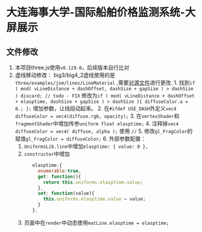 # 大连海事大学-国际船舶价格监测系统-大屏展示

## 文件修改

1. 本项目three.js使用`v0.129.0`，后续版本自行比对
  1. 虚线移动修改： big3/big4_2虚线使用的是`three/examples/jsm/lines/LineMaterial`
     ,需要[对源文件](node_modules/three/examples/jsm/lines/LineMaterial.js)进行更改.
    1. 找到`if ( mod( vLineDistance + dashOffset, dashSize + gapSize ) > dashSize ) discard; // todo - FIX`
       修改为`if ( mod( vLineDistance + dashOffset + elasptime, dashSize + gapSize ) > dashSize ){ diffuseColor.a = 0.; };`
       增加参数，让线段动起来。
    2. 在`#ifdef USE_DASH`外定义`vec4 diffuseColor = vec4(diffuse.rgb, opacity);`
    3. 在`vertexShader`和`fragmentShader`中增加传参`uniform float elasptime;`
    4. 注释掉`vec4 diffuseColor = vec4( diffuse, alpha );` 使用 `//`
    5. 修改`gl_FragColor`的赋值`gl_FragColor = diffuseColor;`
    6. 外部参数配置：
      1. `UniformsLib.line`中增加`elasptime: { value: 0 },`
      2. `constructor`中增加
         ```js 
            elasptime:{
              enumerable:true,
              get: function(){
                return this.uniforms.elasptime.value;
              },
              set: function(value){
                this.uniforms.elasptime.value = value;
              }
            },
         ```
      3. 页面中在`render`中动态使用`matLine.elasptime = elasptime;`

